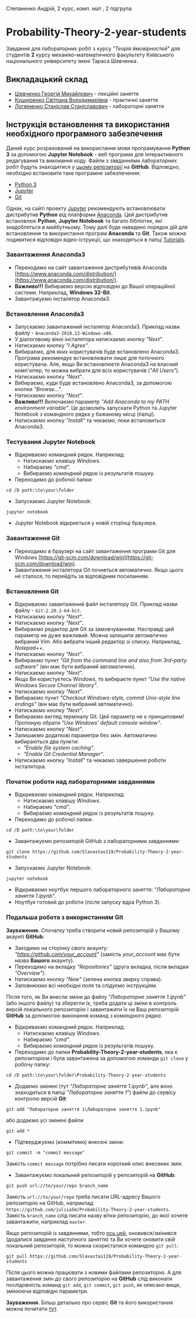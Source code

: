 Степаненко Андрій, 2 курс, комп. мат , 2 підгрупа

# Probability-Theory-2-year-students

Завдання для лабораторних робіт з курсу *"Теорія ймовірностей"* для студентів **2** курсу механіко-математичного факультету Київського національного університету імені Тараса Шевченка.


## Викладацький склад
- [Шевченко Георгій Михайлович](http://probability.univ.kiev.ua/index.php?page=userinfo&person=zhoraster&lan=ua) - лекційні заняття
- [Кушніренко Світлана Володимирівна](http://generalmath.knu.ua/kushnirenko-svitlana-volodymyrivna/) - практичні заняття
- [Логвіненко Станіслав Станіславович](http://probability.univ.kiev.ua/index.php?page=userinfo&person=slogvinenko&lan=ua) - лабораторні заняття


## Інструкція встановлення та використання необхідного програмного забезпечення
Даний курс розрахований на використання мови програмування **Python 3** за допомогою **Jupyter Notebook** - веб програми для інтерактивного редагування та виконання коду.
Файли з завданнями лабораторних робіт будуть знаходитися у [цьому репозиторії](https://github.com/Slavastas119/Probability-Theory-2-year-students) на **GitHub**.
Відповідно, необхідно встановити таке програмне забезпечення:
- [Python 3](https://www.python.org/)
- [Jupyter](https://jupyter.org/)
- [Git](https://git-scm.com/)

Однак, на сайті проекту [Jupyter](https://jupyter.org/) рекомендують встановлювати дистрибутив **Python** від платформи [Anaconda](https://www.anaconda.com/).
Цей дистрибутив встановлює **Python**, **Jupyter Notebook** та багато бібліотек, які знадобляться в майбутньому.
Тому далі буде наведено порядок дій для встановлення та використання програм **Anaconda** та **Git**.
Також можна подивитися відповідні відео-іструкції, що знаходяться в папці [Tutorials](https://github.com/Slavastas119/Probability-Theory-2-year-students/tree/master/Tutorials).

### Завантаження Anaconda3
- Переходимо на сайт завантаження дистрибутивів Anaconda [https://www.anaconda.com/distribution/](https://www.anaconda.com/distribution/).
- **Важливо!!!** Вибираємо версію відповідно до Вашої операційної системи. Наприклад, **Windows 32-Bit**.
- Завантажуємо інсталятор Anaconda3.

### Встановлення Anaconda3
- Запускаємо завантажений інсталятор Anaconda3. Приклад назви файлу - `Anaconda3-2018.12-Windows-x86`.
- У діалоговому вікні інсталятора натискаємо кнопку *"Next"*.
- Натискаємо кнопку *"I Agree"*.
- Вибираємо, для яких користувачів буде встановлено Anaconda3. Програма рекомендує встановлювати лише для поточного користувача. Але, якщо Ви встановлюєте Anaconda3 на власний комп'ютер, то можна вибрати для всіх користувачів (*"All Users"*).
- Натискаємо кнопку *"Next"*.
- Вибираємо, куди буде встановлено Anaconda3, за допомогою кнопки *"Browse..."*.
- Натискаємо кнопку *"Next"*.
- **Важливо!!!** Включаємо параметр *"Add Anaconda to my PATH environment variable"*. Це дозволить запускати Python та Jupyter Notebook з командного рядка у бажаному місці (папці).
- Натискаємо кнопку *"Install"* та чекаємо, поки встановиться Anaconda3.

### Тестування Jupyter Notebook
- Відкриваємо командний рядок. Наприклад:
  - Натискаємо клавішу *Windows*.
  - Набираємо *"cmd"*.
  - Вибираємо *командний рядок* із результатів пошуку.
- Переходимо до робочої папки:
```
cd /D path:\to\your\folder
```
- Запускаємо Jupyter Notebook:
```
jupyter notebook
```
- Jupyter Notebook відкриється у новій сторінці браузера.

### Завантаження Git
- Переходимо в браузері на сайт завантаження програми Git для Windows [https://git-scm.com/download/win](https://git-scm.com/download/win).
- Завантаження інсталятора Git почнеться автоматично. Якщо цього не сталося, то перейдіть за відповідним посиланням.

### Встановлення Git
- Відкриваємо завантажений файл інсталятору Git. Приклад назви файлу - `Git-2.20.1-64-bit`.
- Натискаємо кнопку *"Next"*.
- Натискаємо кнопку *"Next"*.
- Вибираємо редактор для Git за замовчуванням. Насправді цей параметр не дуже важливий. Можна залишити автоматично вибраний *Vim*. Або вибрати інший редактор зі списку. Наприклад, *Notepad++*.
- Натискаємо кнопку *"Next"*.
- Вибираємо пункт *"Git from the command line and also from 3rd-party software"* (він має бути вибраний автоматично).
- Натискаємо кнопку *"Next"*.
- Якщо Ви користуєтесь Windows, то вибираєте пункт *"Use the native Windows Secure Channel library"*.
- Натискаємо кнопку *"Next"*.
- Вибираємо пункт *"Checkout Windows-style, commit Unix-style line endings"* (він має бути вибраний автоматично).
- Натискаємо кнопку *"Next"*.
- Вибираємо вигляд терміналу Git. Цей параметр не є принциповим! Пропоную обрати *"Use Windows' default console window"*.
- Натискаємо кнопку *"Next"*.
- Залишаємо додаткові параметри без змін. Автоматично вибираються два пункти:
  - *"Enable file system caching"*.
  - *"Enable Git Credential Manager"*.
- Натискаємо кнопку *"Install"* та чекаємо завершення роботи інсталятора.

### Початок роботи над лабораторними завданнями
- Відкриваємо командний рядок. Наприклад:
  - Натискаємо клавішу *Windows*.
  - Набираємо *"cmd"*.
  - Вибираємо *командний рядок* із результатів пошуку.
- Переходимо до робочої папки:
```
cd /D path:\to\your\folder
```
- Завантажуємо репозиторій GitHub з лабораторними завданнями:
```
git clone https://github.com/Slavastas119/Probability-Theory-2-year-students
```
- Запускаємо Jupyter Notebook:
```
jupyter notebook
```
- Відкриваємо ноутбук першого лабораторного заняття: *"Лабораторне заняття 1.ipynb"*.
- Ноутбук готовий до роботи (після запуску ядра Python 3).

### Подальша робота з використанням Git
**Зауваження.** Спочатку треба створити новий репозиторій у Вашому акаунті **GitHub**:
- Заходимо на сторінку свого акаунту: *"https://github.com/your_account"* (замість *your_account* має бути назва **Вашого** акаунту).
- Переходимо на вкладку *"Repositories"* (друга вкладка, після вкладки *"Overview"*).
- Натискаємо кнопку *"New"* (зелена кнопка зверху справа).
- Заповнюємо всі необхідні поля та слідуємо інструкціям.

Після того, як Ви внесли зміни до файлу *"Лабораторне заняття 1.ipynb"* (або іншого файлу) та зберегли їх, треба додати ці зміни в контроль версій локального репозиторію і завантажити їх на Ваш репозиторій **GitHub** за допомогою виконання команд з *командного рядка*.
- Відкриваємо командний рядок. Наприклад:
  - Натискаємо клавішу *Windows*.
  - Набираємо *"cmd"*.
  - Вибираємо *командний рядок* із результатів пошуку.
- Переходимо до папки **Probability-Theory-2-year-students**, яка є репозиторієм і була завантажена за допомогою команди `git clone` у робочу папку:
```
cd /D path:\to\your\folder\Probability-Theory-2-year-students
```
- Додаємо змінені (тут *"Лабораторне заняття 1.ipynb"*, але воно знаходиться в папці *"Лабораторне заняття 1"*) файли до сервісу контролю версій **Git**:
```
git add "Лабораторне заняття 1\Лабораторне заняття 1.ipynb"
```
або додаємо усі змінені файли
```
git add *
```
- Підтверджуємо (коммітимо) внесені зміни:
```
git commit -m "commit message"
```
Замість `commit message` потрібно писати короткий опис внесених змін.
- Завантажуємо локальний репозиторій у репозиторій на **GitHub**:
```
git push url://to/your/repo branch_name
```
Замість `url://to/your/repo` треба писати URL-адресу Вашого репозиторію на GitHub, наприклад `https://github.com/juliia5m/Probability-Theory-2-year-students`.
Замість `branch_name` слід писати назву вітки репозиторію, до якої хочете завантажити, наприклад `master`.

Якщо репозиторій із завдяннями, тобто [ось цей](https://github.com/Slavastas119/Probability-Theory-2-year-students), оновився/змінився (додалися завдання наступного заняття) та Ви хочете оновити свій локальний репозиторій, то можна скористатися командою `git pull`:
```
git pull https://github.com/Slavastas119/Probability-Theory-2-year-students
```
Після цього можна працювати з новими файлами репозиторію.
А для завантаження змін до свого репозиторію на **GitHub** слід виконати послідовність команд `git add`, `git commit`, `git push`, як описано вище, змінюючи відповідні параметри.

**Зауваження.** Більш детально про сервіс **Git** та його використання можна почитати [тут](http://rogerdudler.github.io/git-guide/).
